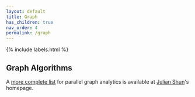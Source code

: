 ```yaml
---
layout: default
title: Graph
has_children: true
nav_order: 4
permalink: /graph
---
```

{% include labels.html %}

## Graph Algorithms

A [more complete list](https://people.csail.mit.edu/jshun/graph.shtml) for parallel graph analytics is available at [Julian Shun](https://people.csail.mit.edu/jshun/)'s homepage.







